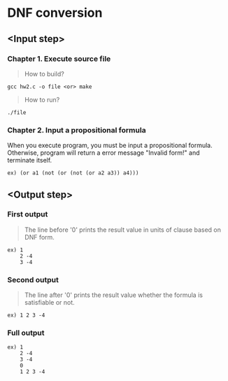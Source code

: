 # DNF conversion

## \<Input step>

### Chapter 1. Execute source file
> How to build?<br/>

`gcc hw2.c -o file <or> make`<br/>

> How to run?<br/>

`./file`

### Chapter 2. Input a propositional formula
When you execute program, you must be input a propositional formula. 
Otherwise, program will return a error message "Invalid form!" and terminate itself.
```
ex) (or a1 (not (or (not (or a2 a3)) a4)))
```
## \<Output step>

### First output 
> The line before '0' prints the result value in units of clause based on DNF form.
```
ex) 1
    2 -4
    3 -4
```
### Second output
> The line after '0' prints the result value whether the formula is satisfiable or not.
```
ex) 1 2 3 -4
```
### Full output
```
ex) 1
    2 -4
    3 -4
    0
    1 2 3 -4
```
